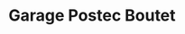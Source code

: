 ---
title: "Garage Postec Boutet"
url: /plounevez-lochrist/garage-postec-boutet/
shop: réparation de voitures
---